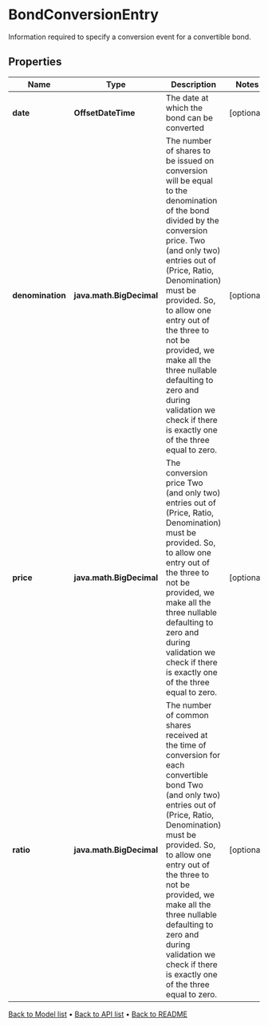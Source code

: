 

# BondConversionEntry

Information required to specify a conversion event for a convertible bond.

## Properties

| Name | Type | Description | Notes |
|------------ | ------------- | ------------- | -------------|
|**date** | **OffsetDateTime** | The date at which the bond can be converted |  [optional] |
|**denomination** | **java.math.BigDecimal** | The number of shares to be issued on conversion will be equal to the denomination of the bond divided by the conversion price. Two (and only two) entries out of (Price, Ratio, Denomination) must be provided. So, to allow one entry out of the three to not be provided, we make all the three nullable defaulting to zero and during validation we check if there is exactly one of the three equal to zero. |  [optional] |
|**price** | **java.math.BigDecimal** | The conversion price Two (and only two) entries out of (Price, Ratio, Denomination) must be provided. So, to allow one entry out of the three to not be provided, we make all the three nullable defaulting to zero and during validation we check if there is exactly one of the three equal to zero. |  [optional] |
|**ratio** | **java.math.BigDecimal** | The number of common shares received at the time of conversion for each convertible bond Two (and only two) entries out of (Price, Ratio, Denomination) must be provided. So, to allow one entry out of the three to not be provided, we make all the three nullable defaulting to zero and during validation we check if there is exactly one of the three equal to zero. |  [optional] |



[Back to Model list](../README.md#documentation-for-models) &#8226; [Back to API list](../README.md#documentation-for-api-endpoints) &#8226; [Back to README](../README.md)


